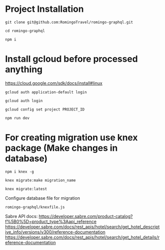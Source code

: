 
# Project Installation

`git clone git@github.com:RomingoTravel/romingo-graphql.git`

`cd romingo-graphql`

`npm i`

# Install gcloud before processed anything
https://cloud.google.com/sdk/docs/install#linux

`gcloud auth application-default login`

`gcloud auth login `

`gcloud config set project PROJECT_ID`

`npm run dev`


# For creating migration use knex package (Make changes in database)

`npm i knex -g`

`knex migrate:make migration_name`

`knex migrate:latest`

Configure database file for migration

`romingo-graphql/knexfile.js`


Sabre API docs:
https://developer.sabre.com/product-catalog?f%5B0%5D=product_type%3Aapi_reference
https://developer.sabre.com/docs/rest_apis/hotel/search/get_hotel_descriptive_info/versions/v300/reference-documentation
https://developer.sabre.com/docs/rest_apis/hotel/search/get_hotel_details/reference-documentation